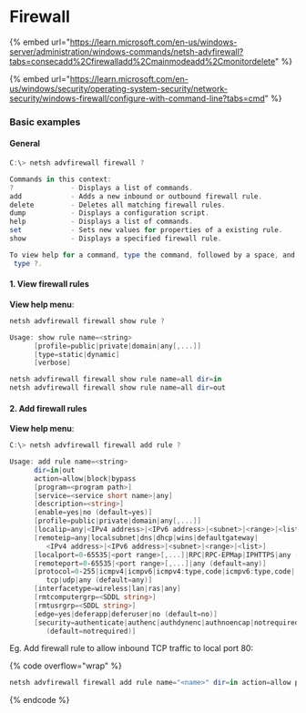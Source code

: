 # Firewall

{% embed url="https://learn.microsoft.com/en-us/windows-server/administration/windows-commands/netsh-advfirewall?tabs=consecadd%2Cfirewalladd%2Cmainmodeadd%2Cmonitordelete" %}

{% embed url="https://learn.microsoft.com/en-us/windows/security/operating-system-security/network-security/windows-firewall/configure-with-command-line?tabs=cmd" %}

### Basic examples

#### General

```powershell
C:\> netsh advfirewall firewall ?

Commands in this context:
?              - Displays a list of commands.
add            - Adds a new inbound or outbound firewall rule.
delete         - Deletes all matching firewall rules.
dump           - Displays a configuration script.
help           - Displays a list of commands.
set            - Sets new values for properties of a existing rule.
show           - Displays a specified firewall rule.

To view help for a command, type the command, followed by a space, and then
 type ?.

```

#### 1. View firewall rules

**View help menu**:

```powershell
netsh advfirewall firewall show rule ?

Usage: show rule name=<string>
      [profile=public|private|domain|any[,...]]
      [type=static|dynamic]
      [verbose]
```

```powershell
netsh advfirewall firewall show rule name=all dir=in
netsh advfirewall firewall show rule name=all dir=out
```

#### 2. Add firewall rules

**View help menu**:

```powershell
C:\> netsh advfirewall firewall add rule ?

Usage: add rule name=<string>
      dir=in|out
      action=allow|block|bypass
      [program=<program path>]
      [service=<service short name>|any]
      [description=<string>]
      [enable=yes|no (default=yes)]
      [profile=public|private|domain|any[,...]]
      [localip=any|<IPv4 address>|<IPv6 address>|<subnet>|<range>|<list>]
      [remoteip=any|localsubnet|dns|dhcp|wins|defaultgateway|
         <IPv4 address>|<IPv6 address>|<subnet>|<range>|<list>]
      [localport=0-65535|<port range>[,...]|RPC|RPC-EPMap|IPHTTPS|any (default=any)]
      [remoteport=0-65535|<port range>[,...]|any (default=any)]
      [protocol=0-255|icmpv4|icmpv6|icmpv4:type,code|icmpv6:type,code|
         tcp|udp|any (default=any)]
      [interfacetype=wireless|lan|ras|any]
      [rmtcomputergrp=<SDDL string>]
      [rmtusrgrp=<SDDL string>]
      [edge=yes|deferapp|deferuser|no (default=no)]
      [security=authenticate|authenc|authdynenc|authnoencap|notrequired 
         (default=notrequired)]
```

Eg. Add firewall rule to allow inbound TCP traffic to local port 80:

{% code overflow="wrap" %}
```powershell
netsh advfirewall firewall add rule name="<name>" dir=in action=allow protocol=TCP localport=80
```
{% endcode %}



